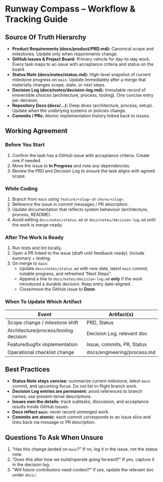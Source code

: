 ﻿# Runway Compass – Workflow & Tracking Guide

## Source Of Truth Hierarchy

- **Product Requirements (docs/product/PRD.md):** Canonical scope and milestones. Update only when requirements change.
- **GitHub Issues & Project Board:** Primary vehicle for day-to-day work. Every task maps to an issue with acceptance criteria and status on the board.
- **Status Note (docs/notes/status.md):** High-level snapshot of current milestone progress on `main`. Update immediately after a merge that materially changes scope, state, or next steps.
- **Decision Log (docs/notes/decision-log.md):** Immutable record of irreversible choices (architecture, process, tooling). One concise entry per decision.
- **Repository Docs (docs/…):** Deep dives (architecture, process, setup). Update when the underlying systems or policies change.
- **Commits / PRs:** Atomic implementation history linked back to issues.

## Working Agreement

### Before You Start
1. Confirm the task has a GitHub issue with acceptance criteria. Create one if needed.
2. Move the issue to **In Progress** and note any dependencies.
3. Review the PRD and Decision Log to ensure the task aligns with agreed scope.

### While Coding
1. Branch from `main` using `feature/<slug>` or `chore/<slug>`.
2. Reference the issue in commit messages / PR description.
3. Update documentation that reflects system behaviour (architecture, process, README).
4. Avoid editing `docs/notes/status.md` or `docs/notes/decision-log.md` until the work is merge-ready.

### After The Work Is Ready
1. Run tests and lint locally.
2. Open a PR linked to the issue (draft until feedback-ready). Include summary + testing.
3. On merge to `main`:
   - Update `docs/notes/status.md` with new date, latest `main` commit, notable progress, and refreshed “Next Steps”.
   - Append a line to `docs/notes/decision-log.md` **only** if the work introduced a durable decision. Keep entry date-aligned.
   - Close/move the GitHub issue to **Done**.

### When To Update Which Artifact

| Event | Artifact(s) |
| --- | --- |
| Scope change / milestone shift | PRD, Status |
| Architecture/process/tooling decision | Decision Log, relevant doc |
| Feature/bugfix implementation | Issue, commits, PR, Status |
| Operational checklist change | docs/engineering/process.md |

## Best Practices

- **Status Note stays concise:** summarize current milestone, latest `main` commit, and upcoming focus. Do not list in-flight branch work.
- **Decision Log entries are permanent:** avoid references to branch names; use present-tense descriptions.
- **Issues own the details:** track subtasks, discussion, and acceptance results inside GitHub issues.
- **Docs reflect `main`:** never record unmerged work.
- **Commits are atomic:** each commit corresponds to an issue slice and links back via message or PR description.

## Questions To Ask When Unsure

1. “Has this change landed on `main`?” If no, log it in the issue, not the status note.
2. “Does this alter how we build/operate going forward?” If yes, capture it in the decision log.
3. “Will future contributors need context?” If yes, update the relevant doc under `docs/`.
